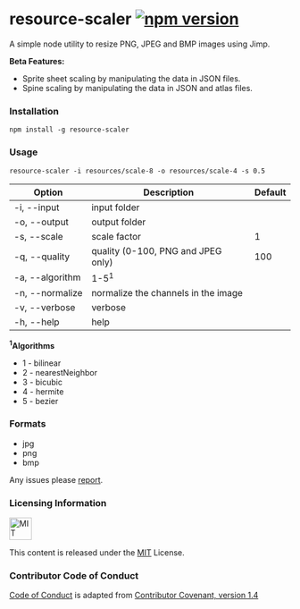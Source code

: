 # resource-scaler [![npm version](https://badge.fury.io/js/resource-scaler.svg)](https://badge.fury.io/js/resource-scaler)
A simple node utility to resize PNG, JPEG and BMP images using Jimp.

**Beta Features:**

- Sprite sheet scaling by manipulating the data in JSON files.
- Spine scaling by manipulating the data in JSON and atlas files.

### Installation

`npm install -g resource-scaler`

### Usage

`resource-scaler -i resources/scale-8 -o resources/scale-4 -s 0.5`

| Option          | Description                         | Default  |
|-----------------|-------------------------------------|----------|
| -i, --input     | input folder                        |          |
| -o, --output    | output folder                       |          |
| -s, --scale     | scale factor                        |     1    |
| -q, --quality   | quality (0-100, PNG and JPEG only)  |    100   |
| -a, --algorithm | 1-5<sup>1</sup>                     |          |
| -n, --normalize | normalize the channels in the image |          |
| -v, --verbose   | verbose                             |          |
| -h, --help      | help                                |          |

**<sup>1</sup>Algorithms**

- 1 - bilinear
- 2 - nearestNeighbor
- 3 - bicubic
- 4 - hermite
- 5 - bezier

### Formats

- jpg
- png
- bmp

Any issues please [report](https://github.com/adireddy/resource-scaler/issues/new).

### Licensing Information

<a rel="license" href="http://opensource.org/licenses/MIT">
<img alt="MIT license" height="40" src="http://upload.wikimedia.org/wikipedia/commons/c/c3/License_icon-mit.svg" /></a>

This content is released under the [MIT](http://opensource.org/licenses/MIT) License.

### Contributor Code of Conduct

[Code of Conduct](https://github.com/CoralineAda/contributor_covenant) is adapted from [Contributor Covenant, version 1.4](http://contributor-covenant.org/version/1/4/)
